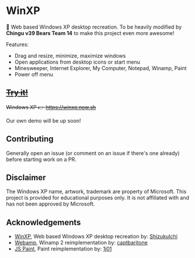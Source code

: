 # WinXP

🏁 Web based Windows XP desktop recreation. To be heavily modified by **Chingu v39 Bears Team 14** to make this project even more awesome!

Features:

- Drag and resize, minimize, maximize windows
- Open applications from desktop icons or start menu
- Minesweeper, Internet Explorer, My Computer, Notepad, Winamp, Paint
- Power off menu

## ~~[Try it!](https://winxp.now.sh)~~

~~Windows XP 👉 https://winxp.now.sh~~

Our own demo will be up soon!

## Contributing

Generally open an issue (or comment on an issue if there's one already) before starting work on a PR.

## Disclaimer

The Windows XP name, artwork, trademark are property of Microsoft. This project is provided for educational purposes only. It is not affiliated with and has not been approved by Microsoft.

## Acknowledgements

- [WinXP](https://github.com/ShizukuIchi/winXP), Web based Windows XP desktop recreation by: [ShizukuIchi](https://github.com/ShizukuIchi)
- [Webamp](https://github.com/captbaritone/webamp), Winamp 2 reimplementation by: [captbaritone](https://github.com/captbaritone)
- [JS Paint](https://github.com/1j01/jspaint), Paint reimplementation by: [1j01](https://github.com/1j01)
